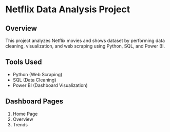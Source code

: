 # Netflix Data Analysis Project  

## Overview  
This project analyzes Netflix movies and shows dataset by performing data cleaning, visualization, and web scraping using Python, SQL, and Power BI.

## Tools Used  
- Python (Web Scraping)  
- SQL (Data Cleaning)  
- Power BI (Dashboard Visualization)  

## Dashboard Pages  
1. Home Page  
2. Overview  
3. Trends  
